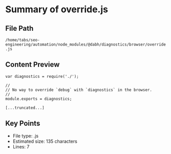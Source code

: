 # Summary of override.js
  
## File Path
`/home/tabs/seo-engineering/automation/node_modules/@dabh/diagnostics/browser/override.js`

## Content Preview
```
var diagnostics = require('./');

//
// No way to override `debug` with `diagnostics` in the browser.
//
module.exports = diagnostics;

[...truncated...]
```

## Key Points
- File type: .js
- Estimated size: 135 characters
- Lines: 7
